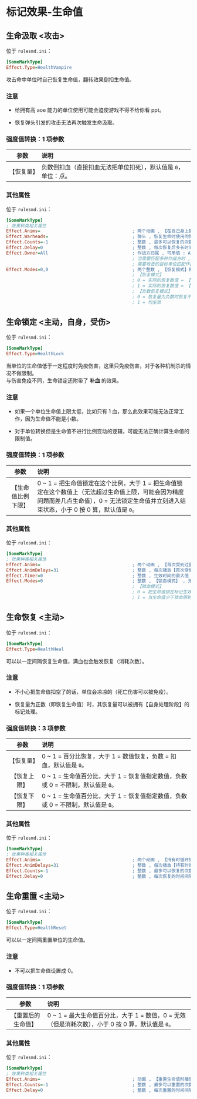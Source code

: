 # 标记效果-生命值

## 生命汲取 <攻击>

位于 `rulesmd.ini`：

```ini
[SomeMarkType]
Effect.Type=HealthVampire
```

攻击命中单位时自己恢复生命值，翻转效果倒扣生命值。

### 注意

* 给拥有高 aoe 能力的单位使用可能会迫使游戏不得不给你看 ppt。

* 恢复弹头引发的攻击无法再次触发生命汲取。

### 强度值转换：1 项参数

|参数|说明|
|:-:|:-|
|【恢复量】|负数倒扣血（直接扣血无法把单位扣死），默认值是 `0`，单位：点。|

### 其他属性

位于 `rulesmd.ini`：

```ini
[SomeMarkType]
; 效果种类相关属性
Effect.Anims=                                   ; 两个动画 , 【在自己身上播放的动画】【在目标身上播放的动画】 , 不写就不显示动画
Effect.Warheads=                                ; 弹头 , 恢复生命时使用的弹头 , 没有弹头则直接增加血量
Effect.Counts=-1                                ; 整数 , 最多可以恢复的次数 , 次数耗尽会立刻进入结束状态 , 等于 0 会无法生效并直接进入结束状态 (算作次数耗尽) , 负数 = 无限次 , 默认值是 -1 , 单位 : 次
Effect.Delay=0                                  ; 整数 , 每次恢复后多长时间内无法再次恢复 (限制之后 aoe 攻击则只能恢复一次) , 0 = 不限制 , 小于 0 按 0 算 , 默认值是 0 , 单位 : 帧
Effect.Owner=All                                ; 作战方归属 , 可用值 : All (无简写) , Self | S , Allies | A , Enemies | E , Neutral | N , 默认值是 All (不区分大小写)
                                                ; 当需要匹配多种作战方时 , 多个值之间使用 "," 符号连接即可 , 栗如同时匹配己方和敌方 : Self,Enemies 或 S,E (简写可以混用 , 不要有空格)
                                                ; 需要攻击的目标单位匹配作战方
Effect.Modes=0,0                                ; 两个整数 , 【恢复模式】和【负数恢复模式】 , 无效值默认为 0 , 默认值是 0
                                                ; 【恢复模式】
                                                ; 0 = 实际的恢复数值 = 【恢复量】
                                                ; 1 = 实际的恢复数值 = 【恢复量】 * 原始伤害
                                                ; 【负数恢复模式】
                                                ; 0 = 恢复量为负数时恢复不生效 (负负得正 , 也就是要造成伤害时恢复不生效)
                                                ; 1 = 均生效
```



## 生命锁定 <主动，自身，受伤>

位于 `rulesmd.ini`：

```ini
[SomeMarkType]
Effect.Type=HealthLock
```

当单位的生命值低于一定程度时免疫伤害，这里只免疫伤害，对于各种机制杀的情况不做限制。  
与伤害免疫不同，生命锁定还附带了 **补血** 的效果。

### 注意

* 如果一个单位生命值上限太低，比如只有 1 血，那么此效果可能无法正常工作，因为生命值不能是小数。

* 对于单位转换但是生命值不进行比例变动的逻辑，可能无法正确计算生命值的限制值。

### 强度值转换：1 项参数

|参数|说明|
|:-:|:-|
|【生命值比例下限】|0 ~ 1 = 把生命值锁定在这个比例，大于 1 = 把生命值锁定在这个数值上（无法超过生命值上限，可能会因为精度问题而差几点生命值），0 = 无法锁定生命值并立刻进入结束状态，小于 0 按 0 算，默认值是 `0`。|

### 其他属性

位于 `rulesmd.ini`：

```ini
[SomeMarkType]
; 效果种类相关属性
Effect.Anims=                                   ; 两个动画 , 【首次受到过量伤害后开始循环播放的动画】【受到过量伤害时播放的动画】 , 不写就不显示动画
Effect.AnimDelays=31                            ; 整数 , 每次播放【首次受到过量伤害后开始循环播放的动画】的延迟时间 , 默认值是 31
Effect.Timer=0                                  ; 整数 , 生效时间的最大值 , 超过时间限制会立刻进入结束状态 , 0 = 无限 , 小于 0 按 0 算 , 默认值是 0 , 单位 : 帧
Effect.Modes=0                                  ; 整数 , 【锁血模式】 , 无效值默认为 0 , 默认值是 0
                                                ; 【锁血模式】
                                                ; 0 = 把生命值锁在标记生效时刻的生命值比例上 (无法超过【生命值比例下限】)
                                                ; 1 = 当生命值少于锁血限制值时 , 把生命值补到限制值
```



## 生命恢复 <主动>

位于 `rulesmd.ini`：

```ini
[SomeMarkType]
Effect.Type=HealthHeal
```

可以以一定间隔恢复生命值，满血也会触发恢复（消耗次数）。

### 注意

* 不小心把生命值扣空了的话，单位会凉凉的（死亡伤害可以被免疫）。

* 恢复量为正数（即恢复生命值）时，其恢复量可以被拥有【自身处理阶段】的标记处理。

### 强度值转换：3 项参数

|参数|说明|
|:-:|:-|
|【恢复量】|0 ~ 1 = 百分比恢复，大于 1 = 数值恢复，负数 = 扣血，默认值是 `0`。|
|【恢复上限】|0 ~ 1 = 生命值百分比，大于 1 = 恢复值指定数值，负数或 0 = 不限制，默认值是 `0`。|
|【恢复下限】|0 ~ 1 = 生命值百分比，大于 1 = 恢复值指定数值，负数或 0 = 不限制，默认值是 `0`。|

### 其他属性

位于 `rulesmd.ini`：

```ini
[SomeMarkType]
; 效果种类相关属性
Effect.Anims=                                   ; 两个动画 , 【持有时循环播放的动画】【恢复生命值时播放的动画 (仅限有效恢复)】 , 不写就不显示动画
Effect.AnimDelays=31                            ; 整数 , 每次播放【持有时循环播放的动画】的延迟时间 , 默认值是 31
Effect.Counts=-1                                ; 整数 , 最多可以恢复的次数 , 次数耗尽会立刻进入结束状态 , 等于 0 会无法生效并直接进入结束状态 (算作次数耗尽) , 负数 = 无限次 , 默认值是 -1 , 单位 : 次
Effect.Delay=0                                  ; 整数 , 每次恢复的时间间隔 , 小于 0 按 0 算 , 但是每一帧最多恢复一次 , 默认值是 0 , 单位 : 帧
```



## 生命重置 <主动>

位于 `rulesmd.ini`：

```ini
[SomeMarkType]
Effect.Type=HealthReset
```

可以以一定间隔重置单位的生命值。

### 注意

* 不可以把生命值设置成 0。

### 强度值转换：1 项参数

|参数|说明|
|:-:|:-|
|【重置后的生命值】|0 ~ 1 = 最大生命值百分比，大于 1 = 数值，0 = 无效（但是消耗次数），小于 0 按 0 算，默认值是 `0`。|

### 其他属性

位于 `rulesmd.ini`：

```ini
[SomeMarkType]
; 效果种类相关属性
Effect.Anims=                                   ; 动画 , 【重置生命值时播放的动画】 , 不写就不显示动画
Effect.Counts=-1                                ; 整数 , 最多可以重置的次数 , 次数耗尽会立刻进入结束状态 , 等于 0 会无法生效并直接进入结束状态 (算作次数耗尽) , 负数 = 无限次 , 默认值是 -1 , 单位 : 次
Effect.Delay=0                                  ; 整数 , 每次重置的时间间隔 , 小于 0 按 0 算 , 但是每一帧最多重置一次 , 默认值是 0 , 单位 : 帧
```